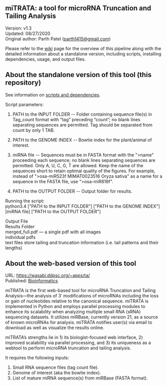miTRATA: a tool for microRNA Truncation and Tailing Analysis
-----

Version: v1.3   
Updated: 08/27/2020    
Original author: Parth Patel (parth1415@gmail.com)    

Please refer to the [wiki](https://github.com/pupatel/miTRATA/wiki) page for the overview of this pipeline along with the detailed information about a standalone version, including scripts, installing dependencies, usage, and output files.


About the standalone version of this tool (this repository)
--

See information on [scripts and dependencies](https://github.com/pupatel/miTRATA/wiki/Scripts-and-Dependencies).

Script parameters:

1. PATH to the INPUT FOLDER -- Folder containing sequence file(s) in Tag_count format with “tag” preceding “count”; no blank lines separating sequences are permitted. Tag should be separated from count by only 1 TAB.

2. PATH to the GENOME INDEX -- Bowtie index for the plant/animal of interest.

3. miRNA file -- Sequences must be in FASTA format with the ">name" proceeding each sequence; no blank lines separating sequences are permitted. Only A, U, C, G, T are allowed. Keep the name of the sequences short to retain optimal quality of the figures. For example, instead of ">osa-miR523f MIMAT0023516 Oryza sativa" as a name for a sequence in the FASTA file, use ">osa-miR818f".

4. PATH to the OUTPUT FOLDER -- Output folder for results.

Running the script:   
python3.4 ["PATH to the INPUT FOLDER"] ["PATH to the GENOME INDEX"] [miRNA file] ["PATH to the OUTPUT FOLDER"]

Output File   
Results Folder   
merged_full.pdf — a single pdf with all images   
individual pdfs   
text files store tailing and truncation information (i.e. tail patterns and their lengths)   


About the web-based version of this tool 
--

URL:  https://wasabi.ddpsc.org/~apps/ta/   
Published: [Bioinformatics](https://academic.oup.com/bioinformatics/article/32/3/450/1743711) 

miTRATA is the first web-based tool for microRNA Truncation and Tailing Analysis—the analysis of 3′ modifications of microRNAs including the loss or gain of nucleotides relative to the canonical sequence. miTRATA is implemented in Python and employs parallel processing modules to enhance its scalability when analyzing multiple small RNA (sRNA) sequencing datasets. It utilizes miRBase, currently version 21, as a source of known microRNAs for analysis. miTRATA notifies user(s) via email to download as well as visualize the results online. 

miTRATA’s strengths lie in 1) its biologist-focused web interface, 2) improved scalability via parallel processing, and 3) its uniqueness as a webtool to perform microRNA truncation and tailing analysis.

It requires the following inputs:
1. Small RNA sequence files (tag count file).
2. Genome of interest (aka the bowtie index).
3. List of mature miRNA sequence(s) from miRBase (FASTA format).
